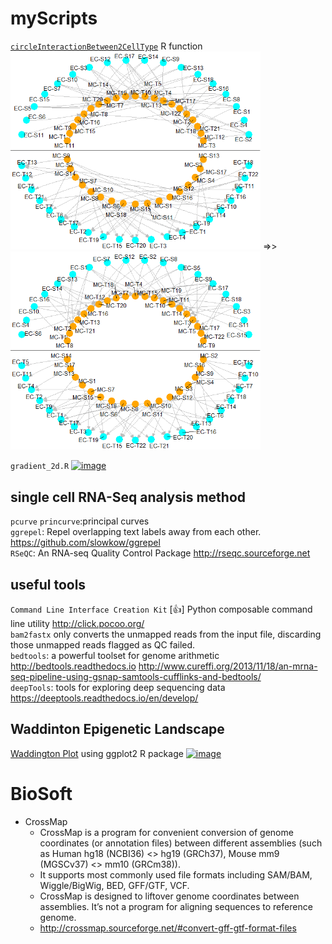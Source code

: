 # myScripts
[`circleInteractionBetween2CellType`](/interactionGeneNet.R) R function     
<img src="https://raw.githubusercontent.com/lizc07/myScripts/master/images/interactionGeneNet_random.png" width="400"> =>>
<img src="https://raw.githubusercontent.com/lizc07/myScripts/master/images/interactionGeneNet_force-directed.png" width="400">    

`gradient_2d.R` [![image](https://raw.githubusercontent.com/lizc07/myScripts/master/images/gradient_2d.png)](/gradient_2d.R)
## single cell RNA-Seq analysis method
`pcurve` `princurve`:principal curves  
`ggrepel`: Repel overlapping text labels away from each other. https://github.com/slowkow/ggrepel    
`RSeQC`: An RNA-seq Quality Control Package http://rseqc.sourceforge.net    

## useful tools
`Command Line Interface Creation Kit` [:thumbsup:] Python composable command line utility http://click.pocoo.org/  
`bam2fastx` only converts the unmapped reads from the input file, discarding those unmapped reads flagged as QC failed.   
`bedtools`: a powerful toolset for genome arithmetic  http://bedtools.readthedocs.io http://www.cureffi.org/2013/11/18/an-mrna-seq-pipeline-using-gsnap-samtools-cufflinks-and-bedtools/    
`deepTools`: tools for exploring deep sequencing data  https://deeptools.readthedocs.io/en/develop/   
## Waddinton Epigenetic Landscape 
[Waddington Plot](/waddingtonPlot.R) using ggplot2 R package
[![image](https://raw.githubusercontent.com/lizc07/myScripts/master/images/waddington.toy.png)](/waddingtonPlot.R)

# BioSoft
- CrossMap  
  * CrossMap is a program for convenient conversion of genome coordinates (or annotation files) between different assemblies (such as Human hg18 (NCBI36) <> hg19 (GRCh37), Mouse mm9 (MGSCv37) <> mm10 (GRCm38)).  
  * It supports most commonly used file formats including SAM/BAM, Wiggle/BigWig, BED, GFF/GTF, VCF.  
  * CrossMap is designed to liftover genome coordinates between assemblies. It’s not a program for aligning sequences to reference genome. 
  * http://crossmap.sourceforge.net/#convert-gff-gtf-format-files
